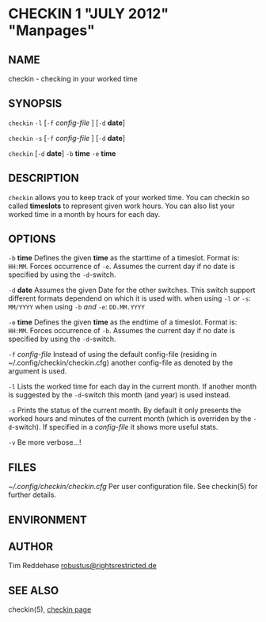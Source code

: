 CHECKIN 1 "JULY 2012" "Manpages"
=======================================

NAME
----

checkin - checking in your worked time

SYNOPSIS
--------

`checkin` `-l` [`-f` *config-file* ] [`-d` **date**]

`checkin` `-s` [`-f` *config-file* ] [`-d` **date**]

`checkin` [`-d` **date**] `-b` **time** `-e` **time**

DESCRIPTION
-----------

`checkin` allows you to keep track of your worked time.
You can checkin so called **timeslots** to represent
given work hours. You can also list your worked time in a month
by hours for each day. 

OPTIONS
-------

`-b` **time**
    Defines the given **time** as the starttime of a timeslot.
    Format is: `HH:MM`.
    Forces occurrence of `-e`. Assumes the current day if no date
    is specified by using the `-d`-switch.

`-d` **date**
    Assumes the given Date for the other switches.
    This switch support different formats dependend on which 
    it is used with. 
      when using `-l` *or* `-s`: `MM/YYYY`
      when using `-b` *and* `-e`: `DD.MM.YYYY`

`-e` **time**
    Defines the given **time** as the endtime of a timeslot.
    Format is: `HH:MM`.
    Forces occurrence of `-b`. Assumes the current day if no date
    is specified by using the `-d`-switch.

`-f` *config-file*
    Instead of using the default config-file (residing in ~/.config/checkin/checkin.cfg)
    another config-file as denoted by the argument is used.

`-l`
    Lists the worked time for each day in the current month. If another
    month is suggested by the `-d`-switch this month (and year)
    is used instead.

`-s`
    Prints the status of the current month. By default it only
    presents the worked hours and minutes of the current month
    (which is overriden by the `-d`-switch). If specified in a *config-file*
    it shows more useful stats.

`-v`
    Be more verbose...!


FILES
-----

*~/.config/checkin/checkin.cfg*
  Per user configuration file. See checkin(5) for further details.

ENVIRONMENT
-----------

AUTHOR
------

Tim Reddehase <robustus@rightsrestricted.de>

SEE ALSO
--------

checkin(5), [checkin page](
http://rightsrestricted.de/software/checkin)
